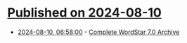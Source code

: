 # [Published on 2024-08-10](index.md)

* [2024-08-10, 06:58:00](https://soylentnews.org/article.pl?sid=24/08/09/013239&from=rss) - [Complete WordStar 7.0 Archive](https://soylentnews.org/article.pl?sid=24/08/09/013239&from=rss)

